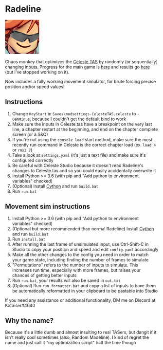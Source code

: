 # Radeline
[![buhbaiSG](buhbaiSG.png)](https://www.frankerfacez.com/emoticon/316755-buhbaiSG)

Chaos monkey that optimizes the [Celeste TAS](https://github.com/ShootMe/CelesteTAS) by randomly (or sequentially) changing inputs. Progress for the main game is [here](https://github.com/Kataiser/radeline/projects/1) and results go [here](https://github.com/Kataiser/CelesteTAS/tree/radeline-results) (but I've stopped working on it).

Now includes a fully working movement simulator, for brute forcing precise position and/or speed values!

## Instructions
1. Change `KeyStart` in `Saves\modsettings-CelesteTAS.celeste` to `- OemMinus`, because I couldn't get the default bind to work
2. Make sure the inputs in Celeste.tas have a breakpoint on the very last line, a chapter restart at the beginning, and end on the chapter complete screen (or a S&Q)
3. If you're not using the `console load` start method, make sure the most recently run command in Celeste is the correct chapter load (ex. `load 4` or `rmx2 7`)
4. Take a look at `settings.yaml` (it's just a text file) and make sure it's configured correctly
5. Be careful with Celeste Studio because it doesn't read Radeline's changes to Celeste.tas and so you could easily accidentally overwrite it
6. Install Python >= 3.6 (with pip and "Add python to environment variables" checked)
7. (Optional) Install [Cython](https://pypi.org/project/Cython/) and run `build.bat`
8. Run `run.bat`

## Movement sim instructions
1. Install Python >= 3.6 (with pip and "Add python to environment variables" checked)
1. (Optional but more recommended than normal Radeline) Install [Cython](https://pypi.org/project/Cython/) and run `build.bat`
1. Run `install.bat`
1. After running the last frame of unsimulated input, use Ctrl-Shift-C in Studio to copy your position and speed and edit `config.yaml` accordingly
1. Make all the other changes to the config you need in order to match your game state, including finding the number of frames to simulate
1. "Permutations" refers to the number of inputs to simulate. This increases run time, especially with more frames, but raises your chances of getting better inputs
1. Run `run.bat`, your results will also be saved in `out.txt`
1. (Optional) Run `run formatter.bat` and copy a list of inputs to have them be automatically reformatted in your clipboard to be pastable into Studio

If you need any assistance or additional functionality, DM me on Discord at Kataiser#4640

## Why the name?
Because it's a little dumb and almost insulting to real TASers, but dangit if it isn't really cool sometimes (also, Random Madeline). I kind of regret the name and just call it "my optimization script" half the time though
